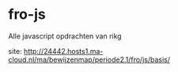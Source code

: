 # fro-js
Alle javascript opdrachten van rikg

site: http://24442.hosts1.ma-cloud.nl/ma/bewijzenmap/periode2.1/fro/js/basis/
